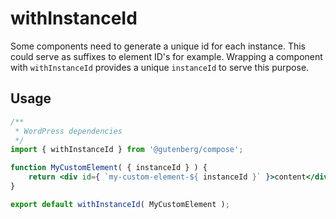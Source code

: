 # withInstanceId

Some components need to generate a unique id for each instance. This could serve as suffixes to element ID's for example.
Wrapping a component with `withInstanceId` provides a unique `instanceId` to serve this purpose.

## Usage

```jsx
/**
 * WordPress dependencies
 */
import { withInstanceId } from '@gutenberg/compose';

function MyCustomElement( { instanceId } ) {
	return <div id={ `my-custom-element-${ instanceId }` }>content</div>;
}

export default withInstanceId( MyCustomElement );
```
